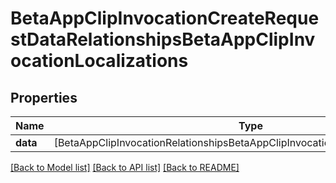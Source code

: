 # BetaAppClipInvocationCreateRequestDataRelationshipsBetaAppClipInvocationLocalizations

## Properties
Name | Type | Description | Notes
------------ | ------------- | ------------- | -------------
**data** | [BetaAppClipInvocationRelationshipsBetaAppClipInvocationLocalizationsDataInner] |  | 

[[Back to Model list]](../README.md#documentation-for-models) [[Back to API list]](../README.md#documentation-for-api-endpoints) [[Back to README]](../README.md)


